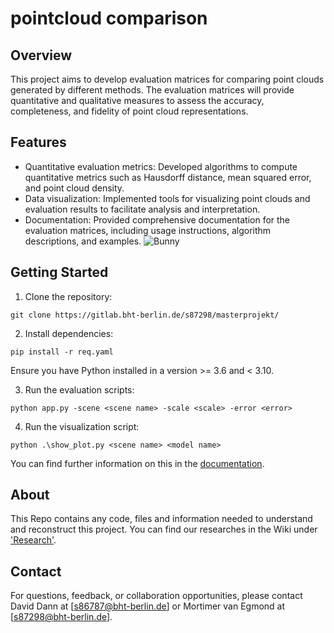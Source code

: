 # pointcloud comparison

## Overview
This project aims to develop evaluation matrices for comparing point clouds generated by different methods. The evaluation matrices will provide quantitative and qualitative measures to assess the accuracy, completeness, and fidelity of point cloud representations.

## Features
- Quantitative evaluation metrics: Developed algorithms to compute quantitative metrics such as Hausdorff distance, mean squared error, and point cloud density.
- Data visualization: Implemented tools for visualizing point clouds and evaluation results to facilitate analysis and interpretation.
- Documentation: Provided comprehensive documentation for the evaluation matrices, including usage instructions, algorithm descriptions, and examples.
![Bunny](https://i.imgur.com/2NXEUTK.png)

## Getting Started
1. Clone the repository: 

```git clone https://gitlab.bht-berlin.de/s87298/masterprojekt/```

2. Install dependencies:

```pip install -r req.yaml```

Ensure you have Python installed in a version >= 3.6 and < 3.10.

3. Run the evaluation scripts: 

```python app.py -scene <scene name> -scale <scale> -error <error>```

4. Run the visualization script:

```python .\show_plot.py <scene name> <model name>```

You can find further information on this in the [documentation](https://gitlab.bht-berlin.de/s87298/masterprojekt/-/wikis/home/Manual).

## About 
This Repo contains any code, files and information needed to understand and reconstruct this project. 
You can find our researches in the Wiki under ['Research'](https://gitlab.bht-berlin.de/s87298/masterprojekt/-/wikis/home/Research).

## Contact
For questions, feedback, or collaboration opportunities, please contact David Dann at [s86787@bht-berlin.de] or Mortimer van Egmond at [s87298@bht-berlin.de].

